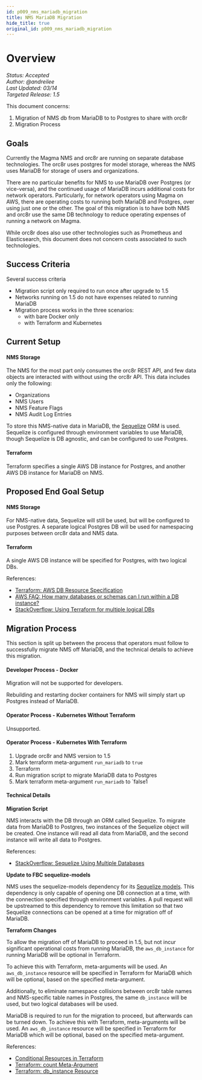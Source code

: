 ```yaml
---
id: p009_nms_mariadb_migration
title: NMS MariaDB Migration
hide_title: true
original_id: p009_nms_mariadb_migration
---
```


# Overview

*Status: Accepted*\
*Author: @andreilee*\
*Last Updated: 03/14*\
*Targeted Release: 1.5*

This document concerns:

1. Migration of NMS db from MariaDB to to Postgres to share with orc8r
2. Migration Process

## Goals

Currently the Magma NMS and orc8r are running on separate database
technologies. The orc8r uses postgres for model storage, whereas the NMS uses
MariaDB for storage of users and organizations.

There are no particular benefits for NMS to use MariaDB over Postgres
(or vice-versa), and the continued usage of MariaDB incurs additional costs
for network operators.
Particularly, for network operators using Magma on AWS, there are operating
costs to running both MariaDB and Postgres, over using just one or the other.
The goal of this migration is to have both NMS and orc8r use the same DB 
technology to reduce operating expenses of running a network on Magma.

While orc8r does also use other technologies such as Prometheus and
Elasticsearch, this document does not concern costs associated to such
technologies.

## Success Criteria

Several success criteria 

- Migration script only required to run once after upgrade to 1.5
- Networks running on 1.5 do not have expenses related to running MariaDB
- Migration process works in the three scenarios:
    - with bare Docker only
    - with Terraform and Kubernetes
    
## Current Setup

#### NMS Storage

The NMS for the most part only consumes the orc8r REST API, and few data
objects are interacted with without using the orc8r API.
This data includes only the following:
- Organizations
- NMS Users
- NMS Feature Flags
- NMS Audit Log Entries

To store this NMS-native data in MariaDB, the [Sequelize](https://sequelize.org/master/)
ORM is used. Sequelize is configured through environment variables to use
MariaDB, though Sequelize is DB agnostic, and can be configured to use
Postgres.

#### Terraform

Terraform specifies a single AWS DB instance for Postgres, and another AWS
DB instance for MariaDB on NMS.

## Proposed End Goal Setup

#### NMS Storage

For NMS-native data, Sequelize will still be used, but will be configured to
use Postgres. A separate logical Postgres DB will be used for namespacing
purposes between orc8r data and NMS data.

#### Terraform

A single AWS DB instance will be specified for Postgres, with two logical DBs.

References:
- [Terraform: AWS DB Resource Specification](https://registry.terraform.io/providers/hashicorp/aws/latest/docs/resources/db_instance)
- [AWS FAQ: How many databases or schemas can I run within a DB instance?](https://aws.amazon.com/rds/faqs/)
- [StackOverflow: Using Terraform for multiple logical DBs](https://stackoverflow.com/questions/52542244/provision-multiple-logical-databases-with-terraform-on-aws-rds-cluster-instance)


## Migration Process

This section is split up between the process that operators must follow to
successfully migrate NMS off MariaDB, and the technical details to achieve
this migration.

#### Developer Process - Docker 

Migration will not be supported for developers.

Rebuilding and restarting docker containers for NMS will simply start up
Postgres instead of MariaDB.

#### Operator Process - Kubernetes Without Terraform

Unsupported.

#### Operator Process - Kubernetes With Terraform

1. Upgrade orc8r and NMS version to 1.5
2. Mark terraform meta-argument `run_mariadb` to `true`
3. Terraform
4. Run migration script to migrate MariaDB data to Postgres
5. Mark terraform meta-argument `run_mariadb` to `false1

#### Technical Details

**Migration Script**

NMS interacts with the DB through an ORM called Sequelize. To migrate data
from MariaDB to Postgres, two instances of the Sequelize object will be
created. One instance will read all data from MariaDB, and the second instance
will write all data to Postgres.

References:
- [StackOverflow: Sequelize Using Multiple Databases](https://stackoverflow.com/questions/37078970/sequelize-using-multiple-databases)

**Update to FBC sequelize-models**

NMS uses the sequelize-models dependency for its [Sequelize models](https://sequelize.org/master/manual/model-basics.html).
This dependency is only capable of opening one DB connection at a time, with
the connection specified through environment variables. A pull request will
be upstreamed to this dependency to remove this limitation so that two
Sequelize connections can be opened at a time for migration off of MariaDB.

**Terraform Changes**

To allow the migration off of MariaDB to proceed in 1.5, but not incur
significant operational costs from running MariaDB, the `aws_db_instance` for
running MariaDB will be optional in Terraform.

To achieve this with Terraform, meta-arguments will be used.
An `aws_db_instance` resource will be specified in Terraform for MariaDB which
will be optional, based on the specified meta-argument.

Additionally, to eliminate namespace collisions between orc8r table names and
NMS-specific table names in Postgres, the same `db_instance` will be used, but
two logical databases will be used. 

MariaDB is required to run for the migration to proceed, but afterwards can be
turned down. To achieve this with Terraform, meta-arguments will be used.
An `aws_db_instance` resource will be specified in Terraform for MariaDB which
will be optional, based on the specified meta-argument.

References:
- [Conditional Resources in Terraform](https://dev.to/tbetous/how-to-make-conditionnal-resources-in-terraform-440n)
- [Terraform: count Meta-Argument](https://www.terraform.io/docs/language/meta-arguments/count.html)
- [Terraform: db_instance Resource](https://registry.terraform.io/providers/hashicorp/aws/latest/docs/resources/db_instance)
